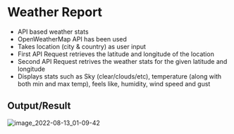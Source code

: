 # Weather Report
* API based weather stats
* OpenWeatherMap API has been used
* Takes location (city & country) as user input
* First API Request retrieves the latitude and longitude of the location 
* Second API Request retrives the weather stats for the given latitude and longitude
* Displays stats such as Sky (clear/clouds/etc), temperature (along with both min and max temp), feels like, humidity, wind speed and gust

## Output/Result
![image_2022-08-13_01-09-42](https://user-images.githubusercontent.com/24754580/184432212-8bc9b917-696a-4c69-9daf-336398c1a85b.png)
